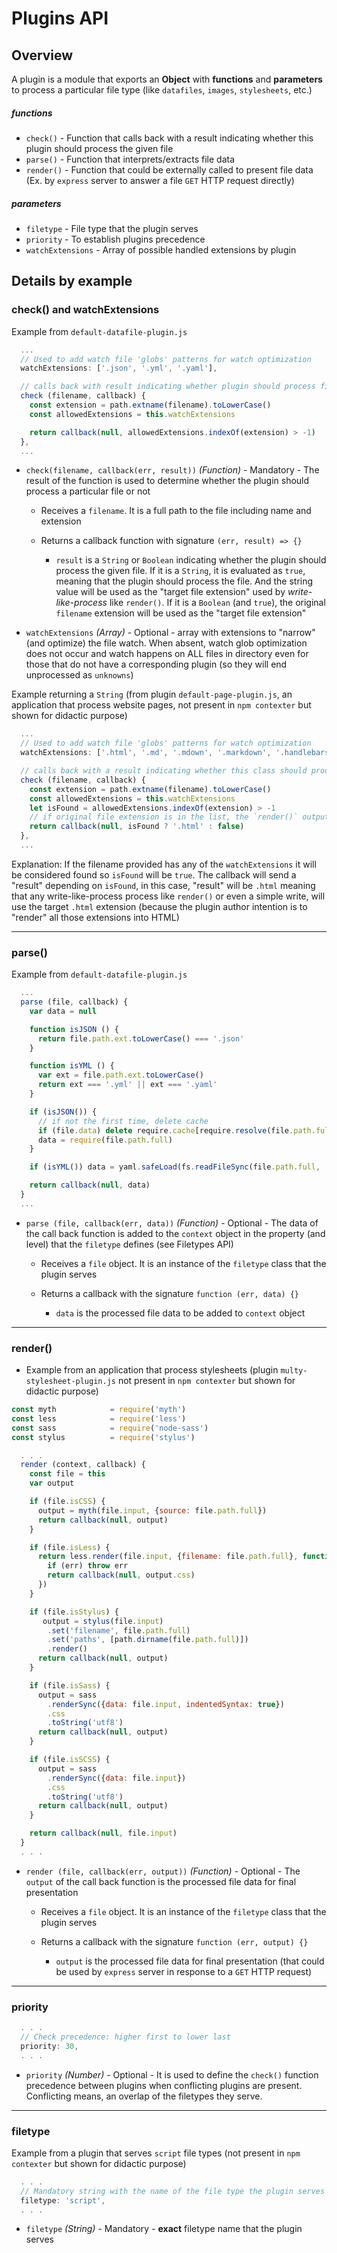 # Plugins API

## Overview
A plugin is a module that exports an **Object** with **functions** and **parameters** to process a particular file type (like `datafiles`, `images`, `stylesheets`, etc.)

##### functions

- `check()` - Function that calls back with a result indicating whether this plugin should process the given file
- `parse()` - Function that interprets/extracts file data
- `render()` - Function that could be externally called to present file data (Ex. by `express` server to answer a file `GET` HTTP request directly)

##### parameters

- `filetype` - File type that the plugin serves
- `priority` - To establish plugins precedence
- `watchExtensions` - Array of possible handled extensions by plugin

## Details by example

### check() and watchExtensions

Example from `default-datafile-plugin.js`

```js
  ...
  // Used to add watch file 'globs' patterns for watch optimization
  watchExtensions: ['.json', '.yml', '.yaml'],

  // calls back with result indicating whether plugin should process file.
  check (filename, callback) {
    const extension = path.extname(filename).toLowerCase()
    const allowedExtensions = this.watchExtensions

    return callback(null, allowedExtensions.indexOf(extension) > -1)
  },
  ...
```

- `check(filename, callback(err, result))` _(Function)_ - Mandatory - The result of the function is used to determine whether the plugin should process a particular file or not

    - Receives a `filename`. It is a full path to the file including name and extension

    - Returns a callback function with signature `(err, result) => {}`

        - `result` is a `String` or `Boolean` indicating whether the plugin should process the given file. If it is a `String`, it is evaluated as `true`, meaning that the plugin should process the file. And the string value will be used as the "target file extension" used by _write-like-process_ like `render()`. If it is a `Boolean` (and `true`), the original `filename` extension will be used as the "target file extension"


- `watchExtensions` _(Array)_ - Optional - array with extensions to "narrow" (and optimize) the file watch. When absent, watch glob optimization does not occur and watch happens on ALL files in directory even for those that do not have a corresponding plugin (so they will end unprocessed as `unknowns`)


Example returning a `String` (from plugin `default-page-plugin.js`, an application that process website pages, not present in `npm contexter` but shown for didactic purpose)

```js
  ...
  // Used to add watch file 'globs' patterns for watch optimization
  watchExtensions: ['.html', '.md', '.mdown', '.markdown', '.handlebars', '.hbs'],

  // calls back with a result indicating whether this class should process the given file.
  check (filename, callback) {
    const extension = path.extname(filename).toLowerCase()
    const allowedExtensions = this.watchExtensions
    let isFound = allowedExtensions.indexOf(extension) > -1
    // if original file extension is in the list, the `render()` output should be '.html'
    return callback(null, isFound ? '.html' : false)
  },
  ...
```

Explanation: If the filename provided has any of the `watchExtensions` it will be considered found so `isFound` will be `true`. The callback will send a "result" depending on `isFound`, in this case, "result" will be `.html` meaning that any write-like-process process like `render()` or even a simple write, will use the target `.html` extension (because the plugin author intention is to "render" all those extensions into HTML)

---

### parse()

Example from `default-datafile-plugin.js`

```js
  ...
  parse (file, callback) {
    var data = null

    function isJSON () {
      return file.path.ext.toLowerCase() === '.json'
    }

    function isYML () {
      var ext = file.path.ext.toLowerCase()
      return ext === '.yml' || ext === '.yaml'
    }

    if (isJSON()) {
      // if not the first time, delete cache
      if (file.data) delete require.cache[require.resolve(file.path.full)]
      data = require(file.path.full)
    }

    if (isYML()) data = yaml.safeLoad(fs.readFileSync(file.path.full, 'utf8'))

    return callback(null, data)
  }
  ...
```

- `parse (file, callback(err, data))` _(Function)_ - Optional - The data of the call back function is added to the `context` object in the property (and level) that the `filetype` defines (see Filetypes API)

    - Receives a `file` object. It is an instance of the `filetype` class that the plugin serves

    - Returns a callback with the signature  `function (err, data) {}`

        - `data` is the processed file data to be added to `context` object

---

### render()


- Example from an application that process stylesheets (plugin `multy-stylesheet-plugin.js` not present in `npm contexter` but shown for didactic purpose)



```js
const myth            = require('myth')
const less            = require('less')
const sass            = require('node-sass')
const stylus          = require('stylus')

  . . .
  render (context, callback) {
    const file = this
    var output

    if (file.isCSS) {
      output = myth(file.input, {source: file.path.full})
      return callback(null, output)
    }

    if (file.isLess) {
      return less.render(file.input, {filename: file.path.full}, function(err, output){
        if (err) throw err
        return callback(null, output.css)
      })
    }

    if (file.isStylus) {
       output = stylus(file.input)
        .set('filename', file.path.full)
        .set('paths', [path.dirname(file.path.full)])
        .render()
      return callback(null, output)
    }

    if (file.isSass) {
      output = sass
        .renderSync({data: file.input, indentedSyntax: true})
        .css
        .toString('utf8')
      return callback(null, output)
    }

    if (file.isSCSS) {
      output = sass
        .renderSync({data: file.input})
        .css
        .toString('utf8')
      return callback(null, output)
    }

    return callback(null, file.input)
  }
  . . .
```

- `render (file, callback(err, output))` _(Function)_ - Optional - The `output` of the call back function is the processed file data for final presentation

    - Receives a `file` object. It is an instance of the `filetype` class that the plugin serves

    - Returns a callback with the signature  `function (err, output) {}`

        - `output` is the processed file data for final presentation (that could be used by `express` server in response to a `GET` HTTP request)

---

### priority

```js
  . . .
  // Check precedence: higher first to lower last
  priority: 30,
  . . .
```

- `priority` _(Number)_ - Optional - It is used to define the `check()` function precedence between plugins when conflicting plugins are present. Conflicting means, an overlap of the filetypes they serve.

---

### filetype

Example from a plugin that serves `script` file types (not present in `npm contexter` but shown for didactic purpose)

```js
  . . .
  // Mandatory string with the name of the file type the plugin serves
  filetype: 'script',
  . . .
```

- `filetype` _(String)_ - Mandatory - **exact** filetype name that the plugin serves
